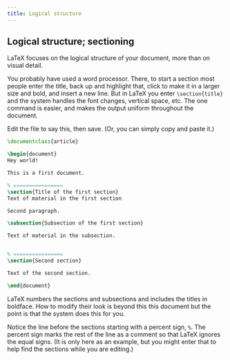 ```yaml
---
title: Logical structure
---
```



## Logical structure; sectioning

LaTeX focuses on the logical structure of your document,
more than on visual detail.

You probably have used a word processor.
There, to start a section most people enter the title,
back up and highlight that,
click to make it in a larger size and bold,
and insert a new line.
But in LaTeX you enter `\section{title}` and the system
handles the font changes, vertical space, etc.
The one command is easier, and makes the output uniform throughout
the document.

Edit the file to say this, then save.
(Or, you can simply copy and paste it.)
```tex
\documentclass{article}

\begin{document}
Hey world!

This is a first document.

% ================
\section{Title of the first section}
Text of material in the first section

Second paragraph.

\subsection{Subsection of the first section}

Text of material in the subsection.


% ================
\section{Second section}

Text of the second section.

\end{document}
```

LaTeX numbers the sections and subsections and includes the
titles in boldface.
How to modify their look is beyond this this document but the point is that
the system does this for you.

Notice the line before the sections starting with
a percent sign, `%`.
The percent sign marks the rest of the line as a comment
so that LaTeX ignores the equal signs.
(It is only here as an example,
but you might enter that to help find the sections
while you are editing.)
